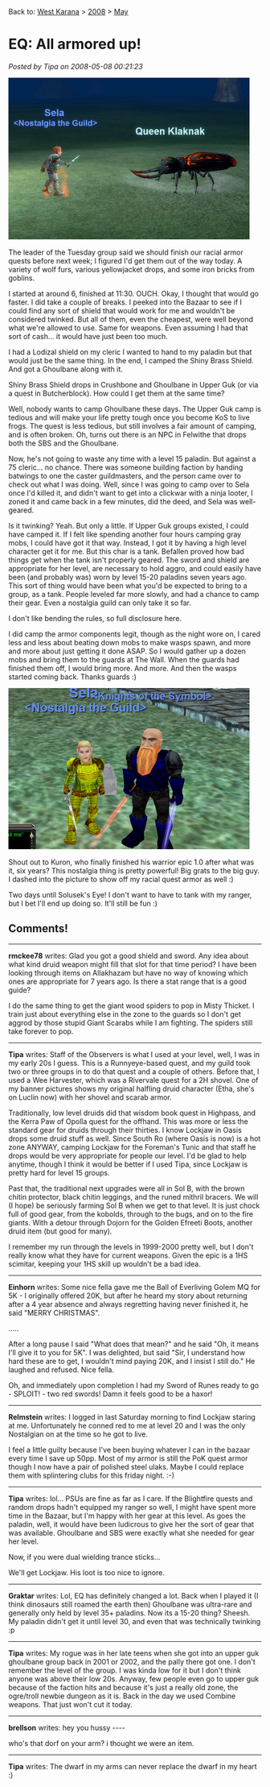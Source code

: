Back to: [West Karana](/posts/westkarana.md) > [2008](/posts/2008/westkarana.md) > [May](./westkarana.md)
# EQ: All armored up!

*Posted by Tipa on 2008-05-08 00:21:23*

![eqgame-2008-05-07-20-01-18-46.jpg](../../../uploads/2008/05/eqgame-2008-05-07-20-01-18-46.jpg)

The leader of the Tuesday group said we should finish our racial armor quests before next week; I figured I'd get them out of the way today. A variety of wolf furs, various yellowjacket drops, and some iron bricks from goblins.

I started at around 6, finished at 11:30. OUCH. Okay, I thought that would go faster. I did take a couple of breaks. I peeked into the Bazaar to see if I could find any sort of shield that would work for me and wouldn't be considered twinked. But all of them, even the cheapest, were well beyond what we're allowed to use. Same for weapons. Even assuming I had that sort of cash... it would have just been too much.

I had a Lodizal shield on my cleric I wanted to hand to my paladin but that would just be the same thing. In the end, I camped the Shiny Brass Shield. And got a Ghoulbane along with it.

Shiny Brass Shield drops in Crushbone and Ghoulbane in Upper Guk (or via a quest in Butcherblock). How could I get them at the same time?

Well, nobody wants to camp Ghoulbane these days. The Upper Guk camp is tedious and will make your life pretty tough once you become KoS to live frogs. The quest is less tedious, but still involves a fair amount of camping, and is often broken. Oh, turns out there is an NPC in Felwithe that drops both the SBS and the Ghoulbane.

Now, he's not going to waste any time with a level 15 paladin. But against a 75 cleric... no chance. There was someone building faction by handing batwings to one the caster guildmasters, and the person came over to check out what I was doing. Well, since I was going to camp over to Sela once I'd killed it, and didn't want to get into a clickwar with a ninja looter, I zoned it and came back in a few minutes, did the deed, and Sela was well-geared.

Is it twinking? Yeah. But only a little. If Upper Guk groups existed, I could have camped it. If I felt like spending another four hours camping gray mobs, I could have got it that way. Instead, I got it by having a high level character get it for me. But this char is a tank. Befallen proved how bad things get when the tank isn't properly geared. The sword and shield are appropriate for her level, are necessary to hold aggro, and could easily have been (and probably was) worn by level 15-20 paladins seven years ago. This sort of thing would have been what you'd be expected to bring to a group, as a tank. People leveled far more slowly, and had a chance to camp their gear. Even a nostalgia guild can only take it so far.

I don't like bending the rules, so full disclosure here.

I did camp the armor components legit, though as the night wore on, I cared less and less about beating down mobs to make wasps spawn, and more and more about just getting it done ASAP. So I would gather up a dozen mobs and bring them to the guards at The Wall. When the guards had finished them off, I would bring more. And more. And then the wasps started coming back. Thanks guards :)

![eqgame-2008-05-07-23-28-40-62.jpg](../../../uploads/2008/05/eqgame-2008-05-07-23-28-40-62.jpg)

Shout out to Kuron, who finally finished his warrior epic 1.0 after what was it, six years? This nostalgia thing is pretty powerful! Big grats to the big guy. I dashed into the picture to show off my racial quest armor as well :)

Two days until Solusek's Eye! I don't want to have to tank with my ranger, but I bet I'll end up doing so. It'll still be fun :)

## Comments!

---

**rmckee78** writes: Glad you got a good shield and sword. Any idea about what kind druid weapon might fill that slot for that time period? I have been looking through items on Allakhazam but have no way of knowing which ones are appropriate for 7 years ago. Is there a stat range that is a good guide?

I do the same thing to get the giant wood spiders to pop in Misty Thicket. I train just about everything else in the zone to the guards so I don't get aggrod by those stupid Giant Scarabs while I am fighting. The spiders still take forever to pop.

---

**Tipa** writes: Staff of the Observers is what I used at your level, well, I was in my early 20s I guess. This is a Runnyeye-based quest, and my guild took two or three groups in to do that quest and a couple of others. Before that, I used a Wee Harvester, which was a Rivervale quest for a 2H shovel. One of my banner pictures shows my original halfling druid character (Etha, she's on Luclin now) with her shovel and scarab armor.

Traditionally, low level druids did that wisdom book quest in Highpass, and the Kerra Paw of Opolla quest for the offhand. This was more or less the standard gear for druids through their thirties. I know Lockjaw in Oasis drops some druid stuff as well. Since South Ro (where Oasis is now) is a hot zone ANYWAY, camping Lockjaw for the Foreman's Tunic and that staff he drops would be very appropriate for people our level. I'd be glad to help anytime, though I think it would be better if I used Tipa, since Lockjaw is pretty hard for level 15 groups.

Past that, the traditional next upgrades were all in Sol B, with the brown chitin protector, black chitin leggings, and the runed mithril bracers. We will (I hope) be seriously farming Sol B when we get to that level. It is just chock full of good gear, from the kobolds, through to the bugs, and on to the fire giants. With a detour through Dojorn for the Golden Efreeti Boots, another druid item (but good for many).

I remember my run through the levels in 1999-2000 pretty well, but I don't really know what they have for current weapons. Given the epic is a 1HS scimitar, keeping your 1HS skill up wouldn't be a bad idea.

---

**Einhorn** writes: Some nice fella gave me the Ball of Everliving Golem MQ for 5K - I originally offered 20K, but after he heard my story about returning after a 4 year absence and always regretting having never finished it, he said "MERRY CHRISTMAS".

.....

After a long pause I said "What does that mean?" and he said "Oh, it means I'll give it to you for 5K". I was delighted, but said "Sir, I understand how hard these are to get, I wouldn't mind paying 20K, and I insist I still do." He laughed and refused. Nice fella.

Oh, and immediately upon completion I had my Sword of Runes ready to go - SPLOIT! - two red swords! Damn it feels good to be a haxor!

---

**Relmstein** writes: I logged in last Saturday morning to find Lockjaw staring at me. Unfortunately he conned red to me at level 20 and I was the only Nostalgian on at the time so he got to live. 

I feel a little guilty because I've been buying whatever I can in the bazaar every time I save up 50pp. Most of my armor is still the PoK quest armor though I now have a pair of polished steel ulaks. Maybe I could replace them with splintering clubs for this friday night. :-)

---

**Tipa** writes: lol... PSUs are fine as far as I care. If the Blightfire quests and random drops hadn't equipped my ranger so well, I might have spent more time in the Bazaar, but I'm happy with her gear at this level. As goes the paladin, well, it would have been ludicrous to give her the sort of gear that was available. Ghoulbane and SBS were exactly what she needed for gear her level.

Now, if you were dual wielding trance sticks...

We'll get Lockjaw. His loot is too nice to ignore.

---

**Graktar** writes: Lol, EQ has definitely changed a lot. Back when I played it (I think dinosaurs still roamed the earth then) Ghoulbane was ultra-rare and generally only held by level 35+ paladins. Now its a 15-20 thing? Sheesh. My paladin didn't get it until level 30, and even that was technically twinking :p

---

**Tipa** writes: My rogue was in her late teens when she got into an upper guk ghoulbane group back in 2001 or 2002, and the pally there got one. I don't remember the level of the group. I was kinda low for it but I don't think anyone was above their low 20s. Anyway, few people even go to upper guk because of the faction hits and because it's just a really old zone, the ogre/troll newbie dungeon as it is. Back in the day we used Combine weapons. That just won't cut it today.

---

**brellson** writes: hey you hussy ----

who's that dorf on your arm? i thought we were an item.

---

**Tipa** writes: The dwarf in my arms can never replace the dwarf in my heart :)

